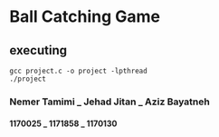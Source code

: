 #  Ball Catching Game


## executing


```
gcc project.c -o project -lpthread
./project
```

### Nemer Tamimi  _ Jehad Jitan _ Aziz Bayatneh

#### 1170025 _ 1171858 _ 1170130